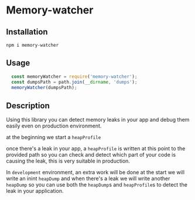 # Memory-watcher

## Installation

`npm i memory-watcher`

## Usage

```javascript
  const memoryWatcher = require('memory-watcher');
  const dumpsPath = path.join(__dirname, 'dumps');
  memoryWatcher(dumpsPath);
```

## Description

  Using this library you can detect memory leaks in your app and debug them easily even on production environment.
  
  at the beginning we start a `heapProfile`

  once there's a leak in your app, a `heapProfile` is written at this point to the provided path
  so you can check and detect which part of your code is causing the leak, this is very suitable in production.

  In `development` environment, an extra work will be done at the start we will write an inint `heapDump` and when there's a leak we will write another `heapDump` so you can use both the `heapDump`s and `heapProfile`s to detect the leak in your application.